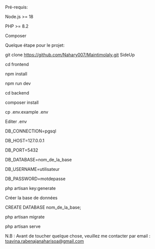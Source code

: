 Pré-requis:

Node.js >= 18

PHP >= 8.2

Composer

Quelque étape pour le projet:

git clone https://github.com/Nahary007/Maintimolaly.git SideUp

cd frontend

npm install

npm run dev

cd backend

composer install

cp .env.example .env

Editer .env

DB_CONNECTION=pgsql

DB_HOST=127.0.0.1

DB_PORT=5432

DB_DATABASE=nom_de_la_base

DB_USERNAME=utilisateur

DB_PASSWORD=motdepasse

php artisan key:generate

Créer la base de données

CREATE DATABASE nom_de_la_base;

php artisan migrate

php artisan serve

N.B : Avant de toucher quelque chose, veuillez me contacter par email : toavina.rabenajanaharisoa@gmail.com
